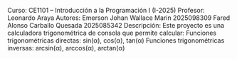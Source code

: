 Curso: CE1101 – Introducción a la Programación I (I-2025)
Profesor: Leonardo Araya
Autores: Emerson Johan Wallace Marin 2025098309
Fared Alonso Carballo Quesada 2025085342
Descripción: Este proyecto es una calculadora trigonométrica de consola que permite calcular:
Funciones trigonométricas directas: sin(α), cos(α), tan(α)
Funciones trigonométricas inversas: arcsin(α), arccos(α), arctan(α)
